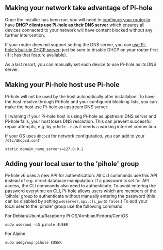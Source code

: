 ## Making your network take advantage of Pi-hole

Once the installer has been run, you will need to [configure your router to have **DHCP clients use Pi-hole as their DNS server**](https://discourse.pi-hole.net/t/how-do-i-configure-my-devices-to-use-pi-hole-as-their-dns-server/245) which ensures all devices connected to your network will have content blocked without any further intervention.

If your router does not support setting the DNS server, you can [use Pi-hole's built-in DHCP server](https://discourse.pi-hole.net/t/how-do-i-use-pi-holes-built-in-dhcp-server-and-why-would-i-want-to/3026); just be sure to disable DHCP on your router first (if it has that feature available).

As a last resort, you can manually set each device to use Pi-hole as its DNS server.

## Making your Pi-hole host use Pi-hole

Pi-hole will not be used by the host automatically after installation. To have the host resolve through Pi-hole and your configured blocking lists, you can make the host use Pi-hole as upstream DNS server:

!!! warning
    If your Pi-hole host is using Pi-hole as upstream DNS server and Pi-hole fails, your host loses DNS resolution. This can prevent successful repair attempts, e.g. by `pihole -r` as it needs a working internet connection.

  If your OS uses `dhcpcd` for network configuration, you can add to your `/etc/dhcpcd.conf`

```code
static domain_name_servers=127.0.0.1
```

## Adding your local user to the 'pihole' group

Pi-hole v6 uses a new API for authentication. All CLI commands use this API instead of e.g. direct database manipulation. If a password is set for API access, the CLI commands also need to authenticate. To avoid entering the password everytime on CLI, Pi-hole allows users which are members of the 'pihole' group to authenticate without manually entering the password (this can be disabled by setting `webserver.api.cli_pw` to `false`.)
To add your local user to the 'pihole' group use the following command

For Debian/Ubuntu/Raspberry Pi OS/Armbian/Fedora/CentOS

```code
sudo usermod -aG pihole $USER
```

For Alpine

```code
sudo addgroup pihole $USER
```
